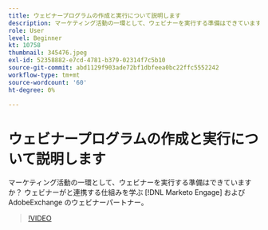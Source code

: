```yaml
---
title: ウェビナープログラムの作成と実行について説明します
description: マーケティング活動の一環として、ウェビナーを実行する準備はできていますか？ ウェビナーがと連携する仕組みを学ぶ [!DNL Marketo Engage] およびAdobeExchange のウェビナーパートナー。
role: User
level: Beginner
kt: 10758
thumbnail: 345476.jpeg
exl-id: 52358882-e7cd-4781-b379-02314f7c5b10
source-git-commit: abd1129f903ade72bf1dbfeea0bc22ffc5552242
workflow-type: tm+mt
source-wordcount: '60'
ht-degree: 0%

---
```


# ウェビナープログラムの作成と実行について説明します

マーケティング活動の一環として、ウェビナーを実行する準備はできていますか？ ウェビナーがと連携する仕組みを学ぶ [!DNL Marketo Engage] およびAdobeExchange のウェビナーパートナー。

>[!VIDEO](https://video.tv.adobe.com/v/345476/?quality=12&learn=on)
